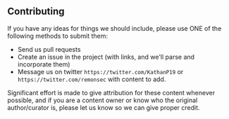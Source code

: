 ## Contributing

If you have any ideas for things we should include, please use ONE of the following methods to submit them:

* Send us pull requests
* Create an issue in the project (with links, and we'll parse and incorporate them)
* Message us on twitter `https://twitter.com/KathanP19` or `https://twitter.com/remonsec` with content to add.

Significant effort is made to give attribution for these content whenever possible, and if you are a content owner or know who the original author/curator is, please let us know so we can give proper credit.
